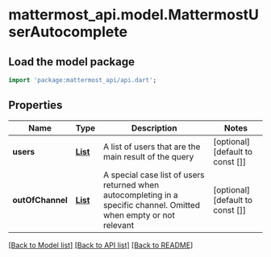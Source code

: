 # mattermost_api.model.MattermostUserAutocomplete

## Load the model package
```dart
import 'package:mattermost_api/api.dart';
```

## Properties
Name | Type | Description | Notes
------------ | ------------- | ------------- | -------------
**users** | [**List<MattermostUser>**](MattermostUser.md) | A list of users that are the main result of the query | [optional] [default to const []]
**outOfChannel** | [**List<MattermostUser>**](MattermostUser.md) | A special case list of users returned when autocompleting in a specific channel. Omitted when empty or not relevant | [optional] [default to const []]

[[Back to Model list]](../README.md#documentation-for-models) [[Back to API list]](../README.md#documentation-for-api-endpoints) [[Back to README]](../README.md)


